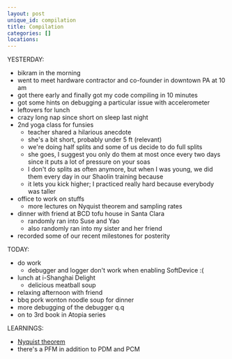 ```yaml
---
layout: post
unique_id: compilation
title: Compilation
categories: []
locations: 
---
```


YESTERDAY:
* bikram in the morning
* went to meet hardware contractor and co-founder in downtown PA at 10 am
* got there early and finally got my code compiling in 10 minutes
* got some hints on debugging a particular issue with accelerometer
* leftovers for lunch
* crazy long nap since short on sleep last night
* 2nd yoga class for funsies
  * teacher shared a hilarious anecdote
  * she's a bit short, probably under 5 ft (relevant)
  * we're doing half splits and some of us decide to do full splits
  * she goes, I suggest you only do them at most once every two days since it puts a lot of pressure on your soas
  * I don't do splits as often anymore, but when I was young, we did them every day in our Shaolin training because
  * it lets you kick higher; I practiced really hard because everybody was taller
* office to work on stuffs
  * more lectures on Nyquist theorem and sampling rates
* dinner with friend at BCD tofu house in Santa Clara
  * randomly ran into Suse and Yao
  * also randomly ran into my sister and her friend
* recorded some of our recent milestones for posterity

TODAY:
* do work
  * debugger and logger don't work when enabling SoftDevice :(
* lunch at i-Shanghai Delight
  * delicious meatball soup
* relaxing afternoon with friend
* bbq pork wonton noodle soup for dinner
* more debugging of the debugger q.q
* on to 3rd book in Atopia series

LEARNINGS:
* [Nyquist theorem](https://www.youtube.com/watch?v=WgJMjDh0nLU)
* there's a PFM in addition to PDM and PCM
